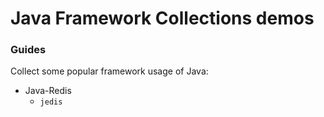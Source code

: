 # Java Framework Collections demos

### Guides
Collect some popular framework usage of Java:

* Java-Redis
    * ```jedis```